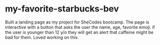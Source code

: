 # my-favorite-starbucks-bev
Built a landing page as my project for SheCodes bootcamp. The page is interactive with a button that asks the user the name, age, favorite emoji. if the user is younger than 12 y/o they will get an alert that caffeine might be bad for them. Loved working on this.  
